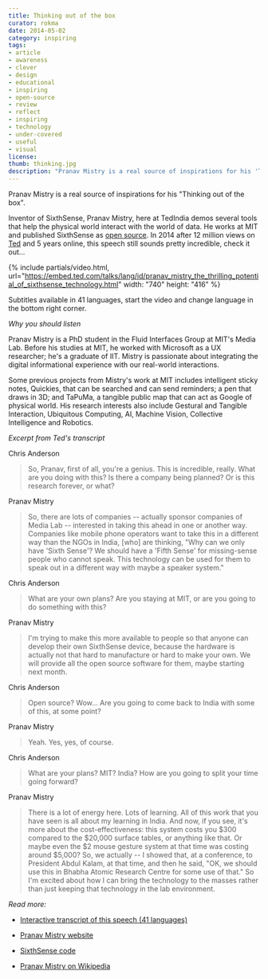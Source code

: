 ```yaml
---
title: Thinking out of the box
curator: rokma
date: 2014-05-02
category: inspiring
tags:
- article
- awareness
- clever
- design
- educational
- inspiring
- open-source
- review
- reflect
- inspiring
- technology
- under-covered
- useful
- visual
license:
thumb: thinking.jpg
description: "Pranav Mistry is a real source of inspirations for his 'Thinking out of the box'. Inventor of SixthSense, Pranav Mistry, here at TedIndia demos several tools that help the physical world interact with the world of data."
---
```


Pranav Mistry is a real source of inspirations for his "Thinking out of the box".

Inventor of SixthSense, Pranav Mistry, here at TedIndia demos several tools that help the physical world interact with the world of data. He works at MIT and published SixthSense as <a title="open source code sixthsense" href="https://code.google.com/p/sixthsense/">open source</a>. In 2014 after 12 million views on <a title="TED Ideas worth spreading" href="http://www.ted.com">Ted</a> and 5 years online, this speech still sounds pretty incredible, check it out...


{% include partials/video.html, url="https://embed.ted.com/talks/lang/id/pranav_mistry_the_thrilling_potential_of_sixthsense_technology.html" width: "740" height: "416" %}

Subtitles available in 41 languages, start the video and change language in the bottom right corner.


_Why you should listen_

Pranav Mistry is a PhD student in the Fluid Interfaces Group at MIT's Media Lab. Before his studies at MIT, he worked with Microsoft as a UX researcher; he's a graduate of IIT. Mistry is passionate about integrating the digital informational experience with our real-world interactions.

Some previous projects from Mistry's work at MIT includes intelligent sticky notes, Quickies, that can be searched and can send reminders; a pen that draws in 3D; and TaPuMa, a tangible public map that can act as Google of physical world. His research interests also include Gestural and Tangible Interaction, Ubiquitous Computing, AI, Machine Vision, Collective Intelligence and Robotics.

_Excerpt from Ted's transcript_

Chris Anderson

<blockquote> So, Pranav, first of all, you're a genius. This is incredible, really. What are you doing with this? Is there a company being planned? Or is this research forever, or what?</blockquote>

Pranav Mistry

<blockquote> So, there are lots of companies -- actually sponsor companies of Media Lab -- interested in taking this ahead in one or another way. Companies like mobile phone operators want to take this in a different way than the NGOs in India, [who] are thinking, "Why can we only have 'Sixth Sense'? We should have a 'Fifth Sense' for missing-sense people who cannot speak. This technology can be used for them to speak out in a different way with maybe a speaker system."</blockquote>

Chris Anderson  

<blockquote> What are your own plans? Are you staying at MIT, or are you going to do something with this?</blockquote>

Pranav Mistry  

<blockquote> I'm trying to make this more available to people so that anyone can develop their own SixthSense device, because the hardware is actually not that hard to manufacture or hard to make your own. We will provide all the open source software for them, maybe starting next month.</blockquote>

Chris Anderson

<blockquote> Open source? Wow... Are you going to come back to India with some of this, at some point?</blockquote>

Pranav Mistry  

<blockquote> Yeah. Yes, yes, of course.</blockquote>

Chris Anderson

<blockquote> What are your plans? MIT? India? How are you going to split your time going forward?</blockquote>

Pranav Mistry

<blockquote>  There is a lot of energy here. Lots of learning. All of this work that you have seen is all about my learning in India. And now, if you see, it's more about the cost-effectiveness: this system costs you $300 compared to the $20,000 surface tables, or anything like that. Or maybe even the $2 mouse gesture system at that time was costing around $5,000? So, we actually -- I showed that, at a conference, to President Abdul Kalam, at that time, and then he said, "OK, we should use this in Bhabha Atomic Research Centre for some use of that." So I'm excited about how I can bring the technology to the masses rather than just keeping that technology in the lab environment.</blockquote>



_Read more:_

- <a title="multi language transcript of this speech on ted.com" href="http://www.ted.com/talks/pranav_mistry_the_thrilling_potential_of_sixthsense_technology/transcript"  >Interactive transcript of this speech (41 languages)</a>

- <a title="pranav mistry website" href="http://www.pranavmistry.com/"  >Pranav Mistry website</a>

- <a title="code sixthsense" href="https://code.google.com/p/sixthsense/"  >SixthSense code</a>

- <a title="read more on Pranav Mistry " href="http://en.wikipedia.org/wiki/Pranav_Mistry"  >Pranav Mistry on Wikipedia</a>
